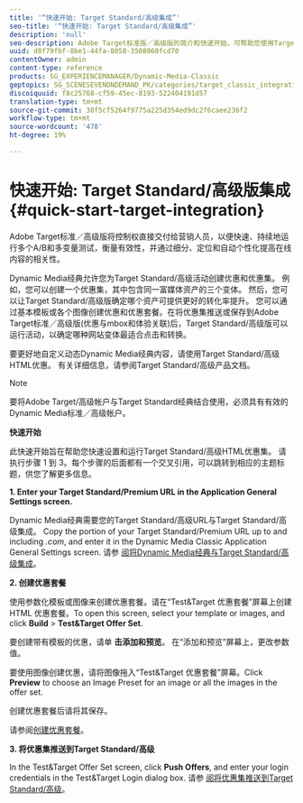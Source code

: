 ```yaml
---
title: '“快速开始: Target Standard/高级集成”'
seo-title: '“快速开始: Target Standard/高级集成”'
description: 'null'
seo-description: Adobe Target标准版／高级版的简介和快速开始，可帮助您使用Target Standard/高级版集成技术快速入门和使用。
uuid: d8f79fbf-8be1-44fa-8058-3508060fcd70
contentOwner: admin
content-type: reference
products: SG_EXPERIENCEMANAGER/Dynamic-Media-Classic
geptopics: SG_SCENESEVENONDEMAND_PK/categories/target_classic_integration
discoiquuid: f8c25768-cf59-45ec-8193-522404191d57
translation-type: tm+mt
source-git-commit: 38f5cf5264f9775a225d354ed9dc2f6caee236f2
workflow-type: tm+mt
source-wordcount: '478'
ht-degree: 19%

---
```



# 快速开始: Target Standard/高级版集成{#quick-start-target-integration}

Adobe Target标准／高级版将控制权直接交付给营销人员，以便快速、持续地运行多个A/B和多变量测试，衡量有效性，并通过细分、定位和自动个性化提高在线内容的相关性。

Dynamic Media经典允许您为Target Standard/高级活动创建优惠和优惠集。 例如，您可以创建一个优惠集，其中包含同一富媒体资产的三个变体。 然后，您可以让Target Standard/高级版确定哪个资产可提供更好的转化率提升。 您可以通过基本模板或各个图像创建优惠和优惠套餐。在将优惠集推送或保存到Adobe Target标准／高级版(优惠与mbox和体验关联)后，Target Standard/高级版可以运行活动，以确定哪种网站变体最适合点击和转换。

要更好地自定义动态Dynamic Media经典内容，请使用Target Standard/高级HTML优惠。 有关详细信息，请参阅Target Standard/高级产品文档。

>[!NOTE]
>
>要将Adobe Target/高级帐户与Target Standard经典结合使用，必须具有有效的Dynamic Media标准／高级帐户。

**快速开始**

此快速开始旨在帮助您快速设置和运行Target Standard/高级HTML优惠集。 请执行步骤 1 到 3。每个步骤的后面都有一个交叉引用，可以跳转到相应的主题标题，供您了解更多信息。

**1. Enter your Target Standard/Premium URL in the Application General Settings screen.**

Dynamic Media经典需要您的Target Standard/高级URL与Target Standard/高级集成。 Copy the portion of your Target Standard/Premium URL up to and including *.com*, and enter it in the Dynamic Media Classic Application General Settings screen. 请参 [阅将Dynamic Media经典与Target Standard/高级集成](integrating-dmc-with-target.md#integrating-dmc-with-target)。

**2. 创建优惠套餐**

使用参数化模板或图像来创建优惠套餐。请在“Test&amp;Target 优惠套餐”屏幕上创建 HTML 优惠套餐。To open this screen, select your template or images, and click **Build** > **Test&amp;Target Offer Set**.

要创建带有模板的优惠，请单 **击添加和预览**。 在“添加和预览”屏幕上，更改参数值。

要使用图像创建优惠，请将图像拖入“Test&amp;Target 优惠套餐”屏幕。Click **Preview** to choose an Image Preset for an image or all the images in the offer set.

创建优惠套餐后请将其保存。

请参阅[创建优惠套餐](creating-offer-set.md#creating_an_offer_set)。

**3. 将优惠集推送到Target Standard/高级**

In the Test&amp;Target Offer Set screen, click **Push Offers**, and enter your login credentials in the Test&amp;Target Login dialog box. 请参 [阅将优惠集推送到Target Standard/高级](pushing-offer-sets-target.md#pushing_offer_sets_to_target)。
